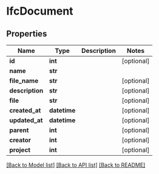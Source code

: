 # IfcDocument

## Properties
Name | Type | Description | Notes
------------ | ------------- | ------------- | -------------
**id** | **int** |  | [optional] 
**name** | **str** |  | 
**file_name** | **str** |  | [optional] 
**description** | **str** |  | [optional] 
**file** | **str** |  | [optional] 
**created_at** | **datetime** |  | [optional] 
**updated_at** | **datetime** |  | [optional] 
**parent** | **int** |  | [optional] 
**creator** | **int** |  | [optional] 
**project** | **int** |  | [optional] 

[[Back to Model list]](../README.md#documentation-for-models) [[Back to API list]](../README.md#documentation-for-api-endpoints) [[Back to README]](../README.md)


